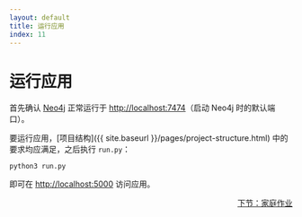 ```yaml
---
layout: default
title: 运行应用
index: 11
---
```


# 运行应用

首先确认 [Neo4j](http://neo4j.com/download/other-releases/) 正常运行于 [http://localhost:7474](http://localhost:7474)（启动 Neo4j 时的默认端口）。

要运行应用，[项目结构]({{ site.baseurl }}/pages/project-structure.html) 中的要求均应满足，之后执行 `run.py`：

```
python3 run.py
```

即可在 [http://localhost:5000](http://localhost:5000) 访问应用。

<p align="right"><a href="{{ site.baseurl }}/pages/homework.html">下节：家庭作业</a></p>